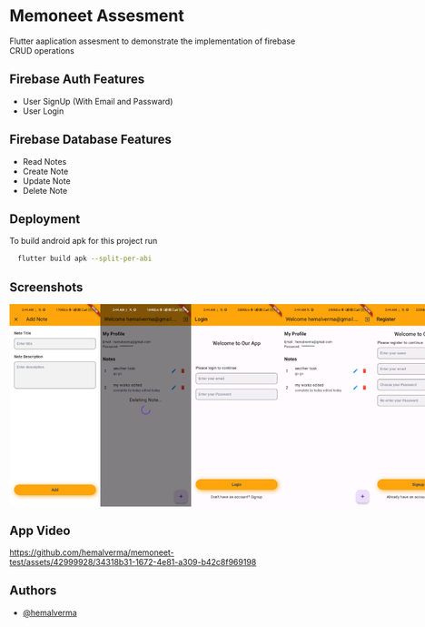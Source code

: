 
# Memoneet Assesment

Flutter aaplication assesment to demonstrate the implementation of firebase CRUD operations



## Firebase Auth Features 

- User SignUp (With  Email and Passward)
- User Login


## Firebase Database Features 

- Read Notes
- Create Note
- Update Note
- Delete Note


## Deployment

To build android apk for this project run

```bash
  flutter build apk --split-per-abi
```
## Screenshots

<div style="display:flex">
  
<img src="https://github.com/hemalverma/memoneet-test/blob/master/assets/app-portfolio/ss1.jpg" alt="drawing" style="width:160px;"/>
<img src="https://github.com/hemalverma/memoneet-test/blob/master/assets/app-portfolio/ss2.jpg" alt="drawing" style="width:160px;"/>
<img src="https://github.com/hemalverma/memoneet-test/blob/master/assets/app-portfolio/ss3.jpg" alt="drawing" style="width:160px;"/>
<img src="https://github.com/hemalverma/memoneet-test/blob/master/assets/app-portfolio/ss4.jpg" alt="drawing" style="width:160px;"/>
<img src="https://github.com/hemalverma/memoneet-test/blob/master/assets/app-portfolio/ss5.jpg" alt="drawing" style="width:160px;"/>
</div>


## App Video

https://github.com/hemalverma/memoneet-test/assets/42999928/34318b31-1672-4e81-a309-b42c8f969198


## Authors

- [@hemalverma](https://www.github.com/hemalverma)

